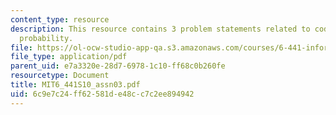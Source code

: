 ```yaml
---
content_type: resource
description: This resource contains 3 problem statements related to codewords and
  probability.
file: https://ol-ocw-studio-app-qa.s3.amazonaws.com/courses/6-441-information-theory-spring-2010/6c9e7c24ff62581de48cc7c2ee894942_MIT6_441S10_assn03.pdf
file_type: application/pdf
parent_uid: e7a3320e-28d7-6978-1c10-ff68c0b260fe
resourcetype: Document
title: MIT6_441S10_assn03.pdf
uid: 6c9e7c24-ff62-581d-e48c-c7c2ee894942
---
```

